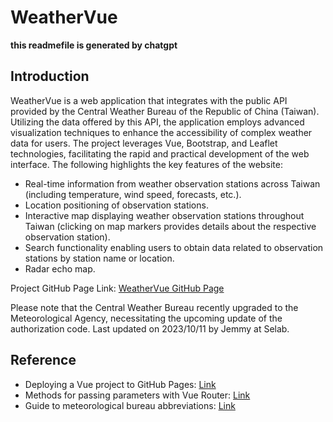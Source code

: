 # WeatherVue
**this readmefile is generated by chatgpt**  

## Introduction

WeatherVue is a web application that integrates with the public API provided by the Central Weather Bureau of the Republic of China (Taiwan). Utilizing the data offered by this API, the application employs advanced visualization techniques to enhance the accessibility of complex weather data for users. The project leverages Vue, Bootstrap, and Leaflet technologies, facilitating the rapid and practical development of the web interface. The following highlights the key features of the website:

- Real-time information from weather observation stations across Taiwan (including temperature, wind speed, forecasts, etc.).
- Location positioning of observation stations.
- Interactive map displaying weather observation stations throughout Taiwan (clicking on map markers provides details about the respective observation station).
- Search functionality enabling users to obtain data related to observation stations by station name or location.
- Radar echo map.

Project GitHub Page Link: [WeatherVue GitHub Page](https://jemmy9211.github.io/WeatherVue/)

Please note that the Central Weather Bureau recently upgraded to the Meteorological Agency, necessitating the upcoming update of the authorization code. Last updated on 2023/10/11 by Jemmy at Selab.

## Reference

- Deploying a Vue project to GitHub Pages: [Link](https://dev.to/yubo0826/vuevite-bu-shu-dao-github-pagesjian-yi-jiao-xue-1l9n)
- Methods for passing parameters with Vue Router: [Link](https://juejin.cn/post/6999913464361648159)
- Guide to meteorological bureau abbreviations: [Link](https://opendata.cwb.gov.tw/opendatadoc/MFC/D0047.pdf)
